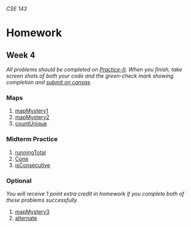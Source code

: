 _CSE 143_
# Homework
## Week 4

_All problems should be completed on [Practice-It](http://practiceit.cs.washington.edu/). When you finish, take screen shots of both your code and the green-check mark showing completion and [submit on canvas](https://canvas.uw.edu/courses/1143086/assignments/3536437)._

### Maps
1. [mapMystery1](http://practiceit.cs.washington.edu/problem/view/bjp4/chapter11/s19-mapMystery1)
1. [mapMystery2](http://practiceit.cs.washington.edu/problem/view/bjp4/chapter11/s20-mapMystery2)
1. [countUnique](http://practiceit.cs.washington.edu/problem/view/bjp4/chapter11/e6-countUnique)

### Midterm Practice
1. [runningTotal](http://practiceit.cs.washington.edu/problem/view/bjp4/chapter15/e5-runningTotal)
1. [Cone](http://practiceit.cs.washington.edu/problem/view/cs2/exams/midterms/midterm25/Cone)
1. [isConsecutive](http://practiceit.cs.washington.edu/problem/view/cs2/exams/midterms/midterm25/isConsecutive)

### Optional
_You will receive 1 point extra credit in homework if you complete both of these problems successfully._

1. [mapMystery3](http://practiceit.cs.washington.edu/problem/view/bjp4/chapter11/s21-mapMystery3)
1. [alternate](http://practiceit.cs.washington.edu/problem/view/bjp4/chapter11/e2-alternate)
